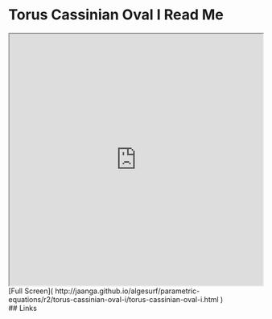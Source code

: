 Torus Cassinian Oval I Read Me
===

<iframe src='http://jaanga.github.io/algesurf/parametric-equations/r2/torus-cassinian-oval-i/torus-cassinian-oval-i.html' width=100% height=500px >
There is an `iframe` here. It is not visible when viewed on github.com/algesurf. To view, please see 'Project Links' below.
</iframe>
[Full Screen]( http://jaanga.github.io/algesurf/parametric-equations/r2/torus-cassinian-oval-i/torus-cassinian-oval-i.html )
<br>
## Links 
<http://www.3d-meier.de/tut3/Seite167.html>  
